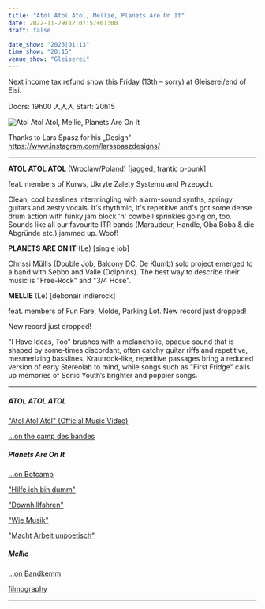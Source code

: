 ```yaml
---
title: "Atol Atol Atol, Mellie, Planets Are On It"
date: 2022-11-29T12:07:57+01:00
draft: false

date_show: "2023|01|13"
time_show: "20:15"
venue_show: "Gleiserei"
---
```


Next income tax refund show this Friday (13th – sorry) at Gleiserei/end of Eisi.

Doors: 19h00  人人人 Start: 20h15

![Atol Atol Atol, Mellie, Planets Are On It](../../posters/2023-01-13.png)


Thanks to Lars Spasz for his „Design“ 
https://www.instagram.com/larsspaszdesigns/

----

**ATOL ATOL ATOL** (Wroclaw/Poland)
[jagged, frantic p-punk]

feat. members of Kurws, Ukryte Zalety Systemu and Przepych.

Clean, cool basslines intermingling with alarm-sound synths, springy guitars and zesty vocals. It's rhythmic, it's repetitive and's got some dense drum action with funky jam block 'n' cowbell sprinkles going on, too. Sounds like all our favourite ITR bands (Maraudeur, Handle, Oba Boba & die Abgründe etc.) jammed up. Woof!

**PLANETS ARE ON IT** (Le)
[single job]

Chrissi Müllis (Double Job, Balcony DC, De Klumb) solo project emerged to a band with Sebbo and Valle (Dolphins). The best way to describe their music is "Free-Rock" and "3/4 Hose".

**MELLIE** (Le)
[debonair indierock]

feat. members of Fun Fare, Molde, Parking Lot. New record just dropped!

New record just dropped! 

"I Have Ideas, Too" brushes with a melancholic, opaque sound that is shaped by some-times discordant, often catchy guitar riffs and repetitive, mesmerizing basslines. Krautrock-like, repetitive passages bring a reduced version of early Stereolab to mind, while songs such as "First Fridge" calls up memories of Sonic Youth’s brighter and poppier songs.

----

##### ATOL ATOL ATOL

["Atol Atol Atol" (Official Music Video)](https://youtu.be/AiaErLUqKFs)

[...on the camp des bandes](https://atolatolatol.bandcamp.com/album/koniec-sosu-tysi-ca-wysp)

##### Planets Are On It

[...on Botcamp](https://planetsareonit.bandcamp.com)

["Hilfe ich bin dumm"](https://youtu.be/CHaICvUNE8U)

["Downhillfahren"](https://youtu.be/xJ8a-vU4OJQ)

["Wie Musik"](https://youtu.be/LJ8J9Lhgy-E)

["Macht Arbeit unpoetisch"](https://youtu.be/rJT-TSiTUKU)

##### Mellie

[...on Bandkemm](https://mellie.bandcamp.com)

[filmography](https://www.youtube.com/@mellie1494/videos)

----